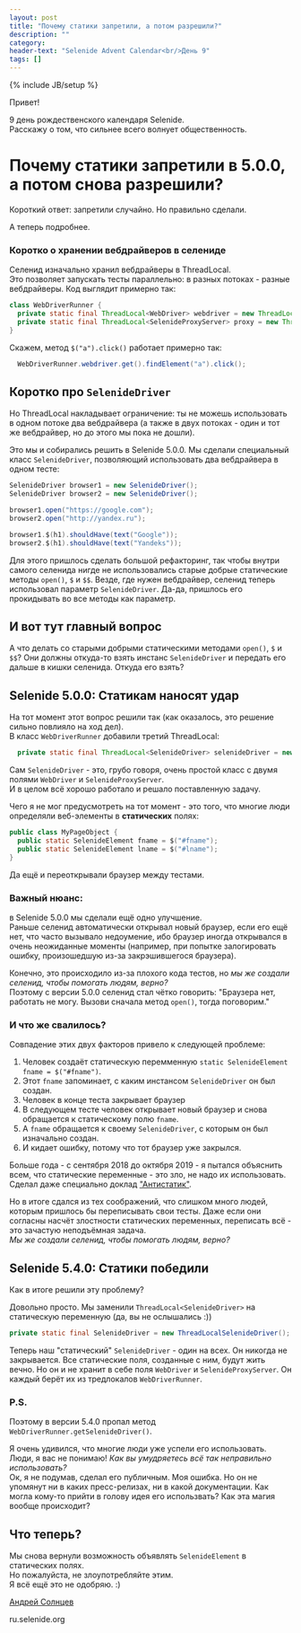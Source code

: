 ```yaml
---
layout: post
title: "Почему статики запретили, а потом разрешили?"
description: ""
category:
header-text: "Selenide Advent Calendar<br/>День 9"
tags: []
---
```

{% include JB/setup %}

Привет!

9 день рождественского календаря Selenide.  
Расскажу о том, что сильнее всего волнует общественность.    

# Почему статики запретили в 5.0.0, а потом снова разрешили?

Короткий ответ: запретили случайно. Но правильно сделали.  

А теперь подробнее. 

### Коротко о хранении вебдрайверов в селениде

Селенид изначально хранил вебдрайверы в ThreadLocal.  
Это позволяет запускать тесты параллельно: в разных потоках - разные вебдрайверы. Код выглядит примерно так: 

```java
class WebDriverRunner {
  private static final ThreadLocal<WebDriver> webdriver = new ThreadLocal<>();
  private static final ThreadLocal<SelenideProxyServer> proxy = new ThreadLocal<>();
}

```

Скажем, метод `$("a").click()` работает примерно так:

```java
  WebDriverRunner.webdriver.get().findElement("a").click();
```

## Коротко про `SelenideDriver`

Но ThreadLocal накладывает ограничение: ты не можешь использовать в одном потоке два вебдрайвера 
(а также в двух потоках - один и тот же вебдрайвер, но до этого мы пока не дошли).

Это мы и собирались решить в Selenide 5.0.0. Мы сделали специальный класс `SelenideDriver`, позволяющий использовать два
вебдрайвера в одном тесте:

```java
SelenideDriver browser1 = new SelenideDriver();
SelenideDriver browser2 = new SelenideDriver();

browser1.open("https://google.com");
browser2.open("http://yandex.ru");

browser1.$(h1).shouldHave(text("Google"));
browser2.$(h1).shouldHave(text("Yandeks"));
```

Для этого пришлось сделать большой рефакторинг, так чтобы внутри самого селенида нигде не использовались старые добрые 
статические методы `open()`, `$` и `$$`. Везде, где нужен вебдрайвер, селенид теперь использовал параметр `SelenideDriver`.
Да-да, пришлось его прокидывать во все методы как параметр.  


## И вот тут главный вопрос

А что делать со старыми добрыми статическими методами `open()`, `$` и `$$`? Они должны откуда-то взять инстанс `SelenideDriver` и передать
его дальше в кишки селенида. Откуда его взять?


## Selenide 5.0.0: Статикам наносят удар

На тот момент этот вопрос решили так (как оказалось, это решение сильно повлияло на ход дел).   
В класс `WebDriverRunner` добавили третий ThreadLocal:

```java
  private static final ThreadLocal<SelenideDriver> selenideDriver = new ThreadLocal<>();
```

Сам `SelenideDriver` - это, грубо говоря, очень простой класс с двумя полями `WebDriver` и `SelenideProxyServer`.  
И в целом всё хорошо работало и решало поставленную задачу.  

Чего я не мог предусмотреть на тот момент - это того, что многие люди определяли веб-элементы в **статических** полях:

```java
public class MyPageObject {
  public static SelenideElement fname = $("#fname");
  public static SelenideElement lname = $("#lname");
}
```

Да ещё и переоткрывали браузер между тестами. 


### Важный нюанс:
в Selenide 5.0.0 мы сделали ещё одно улучшение.  
Раньше селенид автоматически открывал новый браузер, если его ещё нет, что часто вызывало недоумение, ибо браузер 
иногда открывался в очень неожиданные моменты (например, при попытке залогировать ошибку, произошедшую из-за закрэшившегося браузера).

Конечно, это происходило из-за плохого кода тестов, но _мы же создали селенид, чтобы помогать людям, верно?_  
Поэтому с версии 5.0.0 селенид стал чётко говорить: "Браузера нет, работать не могу. Вызови сначала метод `open()`, тогда поговорим."


### И что же свалилось?

Совпадение этих двух факторов привело к следующей проблеме:
1. Человек создаёт статическую перемменную `static SelenideElement fname = $("#fname")`.
2. Этот `fname` запоминает, с каким инстансом `SelenideDriver` он был создан. 
3. Человек в конце теста закрывает браузер 
4. В следующем тесте человек открывает новый браузер и снова обращается к статическому полю `fname`.
5. А `fname` обращается к своему `SelenideDriver`, с которым он был изначально создан.
6. И кидает ошибку, потому что тот браузер уже закрылся. 

Больше года - с сентября 2018 до октября 2019 - я пытался объяснить всем, что статические переменные - это зло, не надо их использовать.   
Сделал даже специально доклад ["Антистатик"](https://www.youtube.com/watch?v=4JJNccWtdNI).  

Но в итоге сдался из тех соображений, что слишком много людей, которым пришлось бы переписывать свои тесты.
Даже если они согласны насчёт злостности статических переменных, переписать всё - это зачастую неподъёмная задача.  
_Мы же создали селенид, чтобы помогать людям, верно?_ 


## Selenide 5.4.0: Статики победили 

Как в итоге решили эту проблему?

Довольно просто. Мы заменили `ThreadLocal<SelenideDriver>` на статическую переменную (да, вы не ослышались :))

```java
private static final SelenideDriver = new ThreadLocalSelenideDriver();
``` 

Теперь наш "статический" `SelenideDriver` - один на всех. Он никогда не закрывается. Все статические поля, созданные с 
ним, будут жить вечно. Но он и не хранит в себе поля `WebDriver` и `SelenideProxyServer`. Он каждый берёт их из 
тредлокалов `WebDriverRunner`. 

  
  
### P.S.
Поэтому в версии 5.4.0 пропал метод `WebDriverRunner.getSelenideDriver()`.

Я очень удивился, что многие люди уже успели его использовать. Люди, я вас не понимаю! _Как вы умудряетесь всё так неправильно использовать?_  
Ок, я не подумав, сделал его публичным. Моя ошибка. Но он не упомянут ни в каких пресс-релизах, ни в какой документации. 
Как могла кому-то прийти в голову идея его использвать? Как эта магия вообще происходит?
 
## Что теперь?

Мы снова вернули возможность объявлять `SelenideElement` в статических полях.  
Но пожалуйста, не злоупотребляйте этим.   
Я всё ещё это не одобряю. :)

[Андрей Солнцев](http://asolntsev.github.io/)

ru.selenide.org

